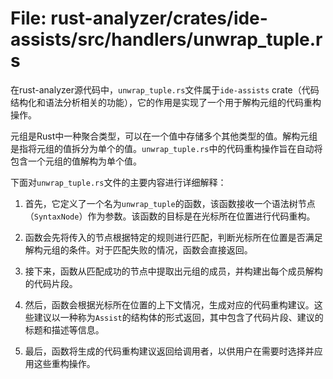 # File: rust-analyzer/crates/ide-assists/src/handlers/unwrap_tuple.rs

在rust-analyzer源代码中，`unwrap_tuple.rs`文件属于`ide-assists` crate（代码结构化和语法分析相关的功能），它的作用是实现了一个用于解构元组的代码重构操作。

元组是Rust中一种聚合类型，可以在一个值中存储多个其他类型的值。解构元组是指将元组的值拆分为单个的值。`unwrap_tuple.rs`中的代码重构操作旨在自动将包含一个元组的值解构为单个值。

下面对`unwrap_tuple.rs`文件的主要内容进行详细解释：

1. 首先，它定义了一个名为`unwrap_tuple`的函数，该函数接收一个语法树节点（`SyntaxNode`）作为参数。该函数的目标是在光标所在位置进行代码重构。

2. 函数会先将传入的节点根据特定的规则进行匹配，判断光标所在位置是否满足解构元组的条件。对于匹配失败的情况，函数会直接返回。

3. 接下来，函数从匹配成功的节点中提取出元组的成员，并构建出每个成员解构的代码片段。

4. 然后，函数会根据光标所在位置的上下文情况，生成对应的代码重构建议。这些建议以一种称为`Assist`的结构体的形式返回，其中包含了代码片段、建议的标题和描述等信息。

5. 最后，函数将生成的代码重构建议返回给调用者，以供用户在需要时选择并应用这些重构操作。

